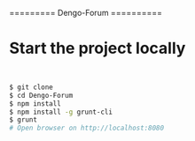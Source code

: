 ========= Dengo-Forum ==========

# Start the project locally

```bash


$ git clone 
$ cd Dengo-Forum
$ npm install
$ npm install -g grunt-cli
$ grunt
# Open browser on http://localhost:8080
```

